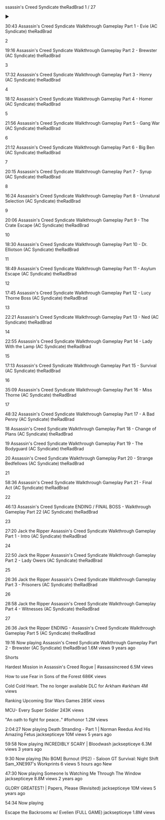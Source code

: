 ssassin's Creed Syndicate
theRadBrad
1 / 27




▶

30:43
Assassin's Creed Syndicate Walkthrough Gameplay Part 1 - Evie (AC Syndicate)
theRadBrad

2

19:16
Assassin's Creed Syndicate Walkthrough Gameplay Part 2 - Brewster (AC Syndicate)
theRadBrad

3

17:32
Assassin's Creed Syndicate Walkthrough Gameplay Part 3 - Henry (AC Syndicate)
theRadBrad

4

18:12
Assassin's Creed Syndicate Walkthrough Gameplay Part 4 - Homer (AC Syndicate)
theRadBrad

5

21:56
Assassin's Creed Syndicate Walkthrough Gameplay Part 5 - Gang War (AC Syndicate)
theRadBrad

6

21:12
Assassin's Creed Syndicate Walkthrough Gameplay Part 6 - Big Ben (AC Syndicate)
theRadBrad

7

20:15
Assassin's Creed Syndicate Walkthrough Gameplay Part 7 - Syrup (AC Syndicate)
theRadBrad

8

16:24
Assassin's Creed Syndicate Walkthrough Gameplay Part 8 - Unnatural Selection (AC Syndicate)
theRadBrad

9

20:06
Assassin's Creed Syndicate Walkthrough Gameplay Part 9 - The Crate Escape (AC Syndicate)
theRadBrad

10

18:30
Assassin's Creed Syndicate Walkthrough Gameplay Part 10 - Dr. Elliotson (AC Syndicate)
theRadBrad

11

18:49
Assassin's Creed Syndicate Walkthrough Gameplay Part 11 - Asylum Escape (AC Syndicate)
theRadBrad

12

17:45
Assassin's Creed Syndicate Walkthrough Gameplay Part 12 - Lucy Thorne Boss (AC Syndicate)
theRadBrad

13

22:21
Assassin's Creed Syndicate Walkthrough Gameplay Part 13 - Ned (AC Syndicate)
theRadBrad

14

22:55
Assassin's Creed Syndicate Walkthrough Gameplay Part 14 - Lady With the Lamp (AC Syndicate)
theRadBrad

15

17:13
Assassin's Creed Syndicate Walkthrough Gameplay Part 15 - Survival (AC Syndicate)
theRadBrad

16

35:09
Assassin's Creed Syndicate Walkthrough Gameplay Part 16 - Miss Thorne (AC Syndicate)
theRadBrad

17

48:32
Assassin's Creed Syndicate Walkthrough Gameplay Part 17 - A Bad Penny (AC Syndicate)
theRadBrad

18
Assassin's Creed Syndicate Walkthrough Gameplay Part 18 - Change of Plans (AC Syndicate)
theRadBrad

19
Assassin's Creed Syndicate Walkthrough Gameplay Part 19 - The Bodyguard (AC Syndicate)
theRadBrad

20
Assassin's Creed Syndicate Walkthrough Gameplay Part 20 - Strange Bedfellows (AC Syndicate)
theRadBrad

21

58:36
Assassin's Creed Syndicate Walkthrough Gameplay Part 21 - Final Act (AC Syndicate)
theRadBrad

22

46:13
Assassin's Creed Syndicate ENDING / FINAL BOSS - Walkthrough Gameplay Part 22 (AC Syndicate)
theRadBrad

23

27:20
Jack the Ripper Assassin's Creed Syndicate Walkthrough Gameplay Part 1 - Intro (AC Syndicate)
theRadBrad

24

22:50
Jack the Ripper Assassin's Creed Syndicate Walkthrough Gameplay Part 2 - Lady Owers (AC Syndicate)
theRadBrad

25

26:36
Jack the Ripper Assassin's Creed Syndicate Walkthrough Gameplay Part 3 - Prisoners (AC Syndicate)
theRadBrad

26

28:58
Jack the Ripper Assassin's Creed Syndicate Walkthrough Gameplay Part 4 - Witnesses (AC Syndicate)
theRadBrad

27

26:36
Jack the Ripper ENDING - Assassin's Creed Syndicate Walkthrough Gameplay Part 5 (AC Syndicate)
theRadBrad



19:16
Now playing
Assassin's Creed Syndicate Walkthrough Gameplay Part 2 - Brewster (AC Syndicate)
theRadBrad
1.6M views 9 years ago

Shorts

Hardest Mission in Assassin's Creed Rogue | #assassincreed
6.5M views


How to use Fear in Sons of the Forest
686K views


Cold Cold Heart. The no longer available DLC for Arkham #arkham
4M views

Ranking Upcoming Star Wars Games
285K views

MCU- Every Super Soldier
243K views

"An oath to fight for peace.." #forhonor
1.2M views



2:04:27
Now playing
Death Stranding - Part 1 | Norman Reedus And His Amazing Fetus
jacksepticeye
10M views 5 years ago


59:58
Now playing
INCREDIBLY SCARY | Bloodwash
jacksepticeye
6.3M views 3 years ago


9:30
Now playing
[No BGM] Burnout (PS2) - Saloon GT Survival: Night Shift
Sam_XNE997's Workprints
6 views 5 hours ago
New


47:30
Now playing
Someone Is Watching Me Through The Window
jacksepticeye
8.8M views 2 years ago

GLORY GREATEST! | Papers, Please (Revisited)
jacksepticeye
10M views 5 years ago


54:34
Now playing

Escape the Backrooms w/ Evelien (FULL GAME)
jacksepticeye
1.8M views 
